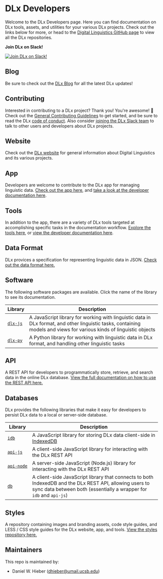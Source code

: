 # DLx Developers
Welcome to the DLx Developers page. Here you can find documentation on DLx tools, assets, and utilities for your various DLx projects. Check out the links below for more, or head to the [Digital Linguistics GitHub page][11] to view all the DLx repositories.

**Join DLx on Slack!**

[![Join DLx on Slack!][21]][20]

## Blog
Be sure to check out the [DLx Blog][18] for all the latest DLx updates!

## Contributing
Interested in contributing to a DLx project? Thank you! You're awesome! :star2: Check out the [General Contributing Guidelines][17] to get started, and be sure to read the DLx [code of conduct][19]. Also consider [joining the DLx Slack team][20] to talk to other users and developers about DLx projects.

## Website
Check out the [DLx website][12] for general information about Digital Linguistics and its various projects.

## App
Developers are welcome to contribute to the DLx app for managing linguistic data. [Check out the app here][13], and [take a look at the developer documentation here][14].

## Tools
In addition to the app, there are a variety of DLx tools targeted at accomplishing specific tasks in the documentation workflow. [Explore the tools here][15], or [view the developer documentation here][16].

## Data Format
DLx provices a specification for representing linguistic data in JSON. [Check out the data format here.][8]

## Software
The following software packages are available. Click the name of the library to see its documentation.

Library       | Description
------------- | -----------
[`dlx‑js`][1] | A JavaScript library for working with linguistic data in DLx format, and other linguistic tasks, containing models and views for various kinds of linguistic objects
[`dlx-py`][2] | A Python library for working with linguistic data in DLx format, and handling other linguistic tasks

## API
A REST API for developers to programmatically store, retrieve, and search data in the online DLx database. [View the full documentation on how to use the REST API here.][7]

## Databases
DLx provides the following libraries that make it easy for developers to persist DLx data to a local or server-side database.

Library             | Description
------------------- | -----------
[`idb`][10]         | A JavaScript library for storing DLx data client-side in [IndexedDB][3]
[`api‑js`][4]       | A client-side JavaScript library for interacting with the DLx REST API
[`api‑node`][5]     | A server-side JavaScript (Node.js) library for interacting with the DLx REST API
[`db`][6]           | A client-side JavaScript library that connects to both IndexedDB and the DLx REST API, allowing users to sync data between both (essentially a wrapper for `idb` and `api-js`)

## Styles
A repository containing images and branding assets, code style guides, and LESS / CSS style guides for the DLx website, app, and tools. [View the styles repository here.][9]

## Maintainers
This repo is maintained by:
- Daniel W. Hieber ([dhieber@umail.ucsb.edu](mailto:dhieber@umail.ucsb.edu))

[1]:  http://developer.digitallinguistics.io/dlx-js/
[2]:  http://developer.digitallinguistics.io/dlx-py/
[3]:  http://developer.mozilla.org/en-US/docs/Web/API/IndexedDB_API/
[4]:  http://developer.digitallinguistics.io/api-js/
[5]:  http://developer.digitallinguistics.io/api-node/
[6]:  http://developer.digitallinguistics.io/db-js/
[7]:  http://developer.digitallinguistics.io/api/
[8]:  http://developer.digitallinguistics.io/spec/
[9]:  http://developer.digitallinguistics.io/styles/
[10]: http://developer.digitallinguistics.io/idb/
[11]: https://github.com/digitallinguistics/
[12]: https://digitallinguistics.io/
[13]: https://app.digitallinguistics.io/
[14]: http://developer.digitallinguistics.io/app/
[15]: https://tools.digitallinguistics.io/
[16]: https://github.com/digitallinguistics/tools#readme
[17]: https://github.com/digitallinguistics/digitallinguistics.github.io/blob/master/CONTRIBUTING.md
[18]: http://blog.digitallinguistics.io/tag/developers/
[19]: https://github.com/digitallinguistics/digitallinguistics.github.io/blob/master/CODE_OF_CONDUCT.md
[20]: https://slack.digitallinguistics.io/
[21]: https://dlx-slack.azurewebsites.net/badge.svg
